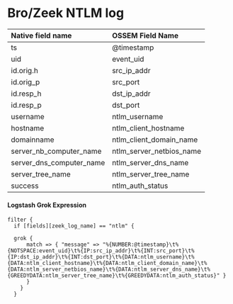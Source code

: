 # Bro/Zeek NTLM log

|Native field name            |OSSEM Field Name                   |
|:----------------------------|:----------------------------------|
| ts                          | @timestamp                        |
| uid                         | event_uid                         | 
| id.orig.h                   | src_ip_addr                       |
| id.orig_p                   | src_port                          |
| id.resp_h                   | dst_ip_addr                       |
| id.resp_p                   | dst_port                          |
| username                    | ntlm_username                     |
| hostname                    | ntlm_client_hostname              |
| domainname                  | ntlm_client_domain_name           |
| server_nb_computer_name     | ntlm_server_netbios_name          |
| server_dns_computer_name    | ntlm_server_dns_name              |
| server_tree_name            | ntlm_server_tree_name             |
| success                     | ntlm_auth_status                  |


#### Logstash Grok Expression

```
filter {
  if [fields][zeek_log_name] == "ntlm" {

  grok {
      match => { "message" => "%{NUMBER:@timestamp}\t%{NOTSPACE:event_uid}\t%{IP:src_ip_addr}\t%{INT:src_port}\t%{IP:dst_ip_addr}\t%{INT:dst_port}\t%{DATA:ntlm_username}\t%{DATA:ntlm_client_hostname}\t%{DATA:ntlm_client_domain_name}\t%{DATA:ntlm_server_netbios_name}\t%{DATA:ntlm_server_dns_name}\t%{GREEDYDATA:ntlm_server_tree_name}\t%{GREEDYDATA:ntlm_auth_status}" }
      }
    }
  }
```